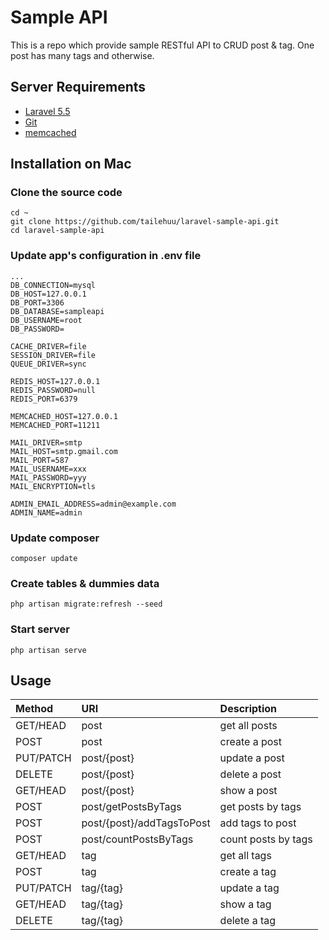 # Sample API

This is a repo which provide sample RESTful API to CRUD post & tag. One post has many tags and otherwise.

## Server Requirements

* [Laravel 5.5](https://laravel.com/docs/5.2)
* [Git](https://git-scm.com/book/en/v2/Getting-Started-Installing-Git)
* [memcached](http://memcached.org/)

## Installation on Mac
### Clone the source code
```
cd ~
git clone https://github.com/tailehuu/laravel-sample-api.git
cd laravel-sample-api
```
### Update app's configuration in __.env__ file
```
...
DB_CONNECTION=mysql
DB_HOST=127.0.0.1
DB_PORT=3306
DB_DATABASE=sampleapi
DB_USERNAME=root
DB_PASSWORD=

CACHE_DRIVER=file
SESSION_DRIVER=file
QUEUE_DRIVER=sync

REDIS_HOST=127.0.0.1
REDIS_PASSWORD=null
REDIS_PORT=6379

MEMCACHED_HOST=127.0.0.1
MEMCACHED_PORT=11211

MAIL_DRIVER=smtp
MAIL_HOST=smtp.gmail.com
MAIL_PORT=587
MAIL_USERNAME=xxx
MAIL_PASSWORD=yyy
MAIL_ENCRYPTION=tls

ADMIN_EMAIL_ADDRESS=admin@example.com
ADMIN_NAME=admin
```
### Update composer
```
composer update
```   
### Create tables & dummies data
```
php artisan migrate:refresh --seed
```
### Start server
```
php artisan serve
```
## Usage


| Method    | URI                       | Description |
|:----------|:--------------------------|:-----------|
| GET/HEAD  | post                      | get all posts |
| POST      | post                      | create a post |
| PUT/PATCH | post/{post}               | update a post |
| DELETE    | post/{post}               | delete a post |
| GET/HEAD  | post/{post}               | show a post |
| POST      | post/getPostsByTags       | get posts by tags |
| POST      | post/{post}/addTagsToPost | add tags to post |
| POST      | post/countPostsByTags     | count posts by tags |
| GET/HEAD  | tag                       | get all tags |
| POST      | tag                       | create a tag |
| PUT/PATCH | tag/{tag}                 | update a tag |
| GET/HEAD  | tag/{tag}                 | show a tag |
| DELETE    | tag/{tag}                 | delete a tag |